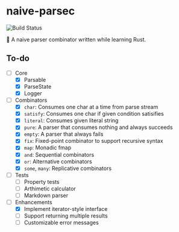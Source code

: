 # naive-parsec

![Build Status](https://github.com/codgician/naive-parsec/actions/workflows/build.yml/badge.svg)

:frog: A naive parser combinator written while learning Rust.

## To-do

- [ ] Core
    - [x] Parsable
    - [x] ParseState
    - [x] Logger
- [ ] Combinators
    - [x] `char`: Consumes one char at a time from parse stream
    - [x] `satisfy`: Consumes one char if given condition satisifies
    - [x] `literal`: Consumes given literal string
    - [x] `pure`: A parser that consumes nothing and always succeeds
    - [x] `empty`: A parser that always fails
    - [x] `fix`: Fixed-point combinator to support recursive syntax
    - [x] `map`: Monadic fmap
    - [x] `and`: Sequential combinators
    - [x] `or`: Alternative combinators
    - [x] `some`, `many`: Replicative combinators
- [ ] Tests
    - [ ] Property tests
    - [ ] Arthimetic calculator
    - [ ] Markdown parser
- [ ] Enhancements
    - [x] Implement iterator-style interface
    - [ ] Support returning multiple results
    - [ ] Customizable error messages
